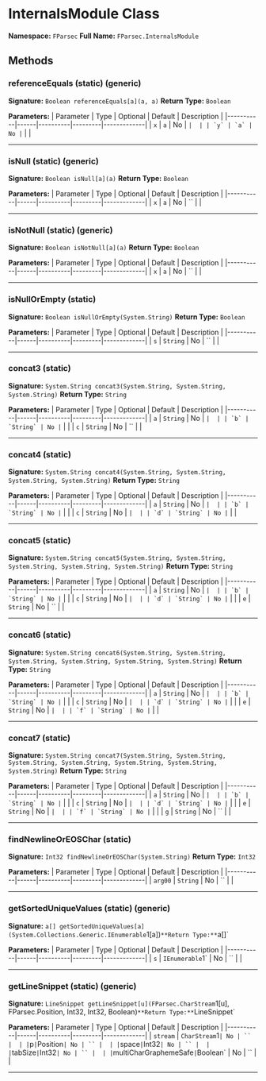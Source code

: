 # InternalsModule Class

**Namespace:** `FParsec`
**Full Name:** `FParsec.InternalsModule`

## Methods

### referenceEquals (static) (generic)

**Signature:** `Boolean referenceEquals[a](a, a)`
**Return Type:** `Boolean`

**Parameters:**
| Parameter | Type | Optional | Default | Description |
|-----------|------|----------|---------|-------------|
| `x` | `a` | No | `` |  |
| `y` | `a` | No | `` |  |

---

### isNull (static) (generic)

**Signature:** `Boolean isNull[a](a)`
**Return Type:** `Boolean`

**Parameters:**
| Parameter | Type | Optional | Default | Description |
|-----------|------|----------|---------|-------------|
| `x` | `a` | No | `` |  |

---

### isNotNull (static) (generic)

**Signature:** `Boolean isNotNull[a](a)`
**Return Type:** `Boolean`

**Parameters:**
| Parameter | Type | Optional | Default | Description |
|-----------|------|----------|---------|-------------|
| `x` | `a` | No | `` |  |

---

### isNullOrEmpty (static)

**Signature:** `Boolean isNullOrEmpty(System.String)`
**Return Type:** `Boolean`

**Parameters:**
| Parameter | Type | Optional | Default | Description |
|-----------|------|----------|---------|-------------|
| `s` | `String` | No | `` |  |

---

### concat3 (static)

**Signature:** `System.String concat3(System.String, System.String, System.String)`
**Return Type:** `String`

**Parameters:**
| Parameter | Type | Optional | Default | Description |
|-----------|------|----------|---------|-------------|
| `a` | `String` | No | `` |  |
| `b` | `String` | No | `` |  |
| `c` | `String` | No | `` |  |

---

### concat4 (static)

**Signature:** `System.String concat4(System.String, System.String, System.String, System.String)`
**Return Type:** `String`

**Parameters:**
| Parameter | Type | Optional | Default | Description |
|-----------|------|----------|---------|-------------|
| `a` | `String` | No | `` |  |
| `b` | `String` | No | `` |  |
| `c` | `String` | No | `` |  |
| `d` | `String` | No | `` |  |

---

### concat5 (static)

**Signature:** `System.String concat5(System.String, System.String, System.String, System.String, System.String)`
**Return Type:** `String`

**Parameters:**
| Parameter | Type | Optional | Default | Description |
|-----------|------|----------|---------|-------------|
| `a` | `String` | No | `` |  |
| `b` | `String` | No | `` |  |
| `c` | `String` | No | `` |  |
| `d` | `String` | No | `` |  |
| `e` | `String` | No | `` |  |

---

### concat6 (static)

**Signature:** `System.String concat6(System.String, System.String, System.String, System.String, System.String, System.String)`
**Return Type:** `String`

**Parameters:**
| Parameter | Type | Optional | Default | Description |
|-----------|------|----------|---------|-------------|
| `a` | `String` | No | `` |  |
| `b` | `String` | No | `` |  |
| `c` | `String` | No | `` |  |
| `d` | `String` | No | `` |  |
| `e` | `String` | No | `` |  |
| `f` | `String` | No | `` |  |

---

### concat7 (static)

**Signature:** `System.String concat7(System.String, System.String, System.String, System.String, System.String, System.String, System.String)`
**Return Type:** `String`

**Parameters:**
| Parameter | Type | Optional | Default | Description |
|-----------|------|----------|---------|-------------|
| `a` | `String` | No | `` |  |
| `b` | `String` | No | `` |  |
| `c` | `String` | No | `` |  |
| `d` | `String` | No | `` |  |
| `e` | `String` | No | `` |  |
| `f` | `String` | No | `` |  |
| `g` | `String` | No | `` |  |

---

### findNewlineOrEOSChar (static)

**Signature:** `Int32 findNewlineOrEOSChar(System.String)`
**Return Type:** `Int32`

**Parameters:**
| Parameter | Type | Optional | Default | Description |
|-----------|------|----------|---------|-------------|
| `arg00` | `String` | No | `` |  |

---

### getSortedUniqueValues (static) (generic)

**Signature:** `a[] getSortedUniqueValues[a](System.Collections.Generic.IEnumerable`1[a])`
**Return Type:** `a[]`

**Parameters:**
| Parameter | Type | Optional | Default | Description |
|-----------|------|----------|---------|-------------|
| `s` | `IEnumerable`1` | No | `` |  |

---

### getLineSnippet (static) (generic)

**Signature:** `LineSnippet getLineSnippet[u](FParsec.CharStream`1[u], FParsec.Position, Int32, Int32, Boolean)`
**Return Type:** `LineSnippet`

**Parameters:**
| Parameter | Type | Optional | Default | Description |
|-----------|------|----------|---------|-------------|
| `stream` | `CharStream`1` | No | `` |  |
| `p` | `Position` | No | `` |  |
| `space` | `Int32` | No | `` |  |
| `tabSize` | `Int32` | No | `` |  |
| `multiCharGraphemeSafe` | `Boolean` | No | `` |  |

---